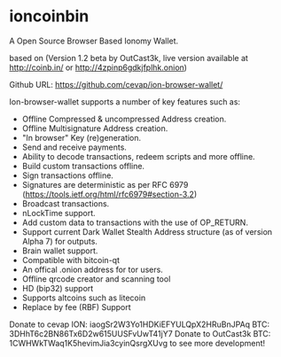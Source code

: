 ioncoinbin
=======

A Open Source Browser Based Ionomy Wallet. 

based on (Version 1.2 beta by OutCast3k, live version available at http://coinb.in/ or http://4zpinp6gdkjfplhk.onion)

Github URL: https://github.com/cevap/ion-browser-wallet/

Ion-browser-wallet supports a number of key features such as: 

- Offline Compressed & uncompressed Address creation.
- Offline Multisignature Address creation.
- "In browser" Key (re)generation. 
- Send and receive payments.
- Ability to decode transactions, redeem scripts and more offline.
- Build custom transactions offline.
- Sign transactions offline.
- Signatures are deterministic as per RFC 6979 (https://tools.ietf.org/html/rfc6979#section-3.2)
- Broadcast transactions.
- nLockTime support.
- Add custom data to transactions with the use of OP_RETURN.
- Support current Dark Wallet Stealth Address structure (as of version Alpha 7) for outputs.
- Brain wallet support.
- Compatible with bitcoin-qt
- An offical .onion address for tor users.
- Offline qrcode creator and scanning tool
- HD (bip32) support
- Supports altcoins such as litecoin
- Replace by fee (RBF) Support

Donate to cevap ION: iaogSr2W3Yo1HDKiEFYULQpX2HRuBnJPAq
                BTC: 3DHhT6c2BN86Tx6D2w615UUSFvUwT41jY7
Donate to OutCast3k BTC: 1CWHWkTWaq1K5hevimJia3cyinQsrgXUvg to see more development!
